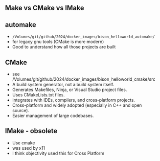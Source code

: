 ## Make vs CMake vs IMake

## automake
* `/Volumes/git/github/2024/docker_images/bison_helloworld_automake/`
* for legacy gnu tools (CMake is more modern)
* Good to understand how all those projects are built

## CMake
* see /Volumes/git/github/2024/docker_images/bison_helloworld_cmake/src
* A build system generator, not a build system itself.
* Generates Makefiles, Ninja, or Visual Studio project files.
* Uses CMakeLists.txt files.
* Integrates with IDEs, compilers, and cross-platform projects.
* Cross-platform and widely adopted (especially in C++ and open source).
* Easier management of large codebases.


## IMake - obsolete
* Use cmake
* was used by x11
* I think objectivity used this for Cross Platform
